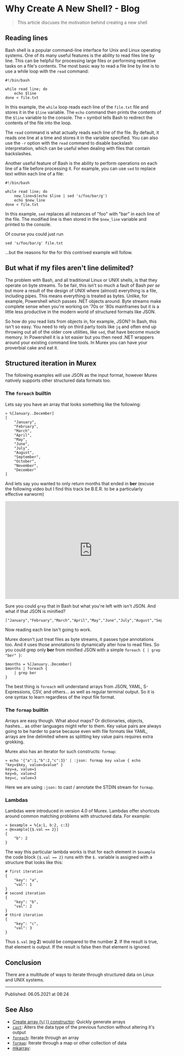 # Why Create A New Shell? - Blog

> This article discuses the motivation behind creating a new shell

## Reading lines

Bash shell is a popular command-line interface for Unix and Linux operating systems. One of its many useful features is the ability to read files line by line. This can be helpful for processing large files or performing repetitive tasks on a file's contents. The most basic way to read a file line by line is to use a while loop with the `read` command:

    #!/bin/bash

    while read line; do
        echo $line
    done < file.txt

In this example, the `while` loop reads each line of the `file.txt` file and stores it in the `$line` variable. The `echo` command then prints the contents of the `$line` variable to the console. The `<` symbol tells Bash to redirect the contents of the file into the loop.

The `read` command is what actually reads each line of the file. By default, it reads one line at a time and stores it in the variable specified. You can also use the `-r` option with the `read` command to disable backslash interpretation, which can be useful when dealing with files that contain backslashes.

Another useful feature of Bash is the ability to perform operations on each line of a file before processing it. For example, you can use `sed` to replace text within each line of a file:

    #!/bin/bash

    while read line; do
        new_line=$(echo $line | sed 's/foo/bar/g')
        echo $new_line
    done < file.txt

In this example, `sed` replaces all instances of "foo" with "bar" in each line of the file. The modified line is then stored in the `$new_line` variable and printed to the console.

Of course you could just run

    sed 's/foo/bar/g' file.txt

...but the reasons for the for this contrived example will follow.

## But what if my files aren't line delimited?

The problem with Bash, and all traditional Linux or UNIX shells, is that they operate on byte streams. To be fair, this isn't so much a fault of Bash _per se_ but more a result of the design of UNIX where (almost) everything is a file, including pipes. This means everything is treated as bytes. Unlike, for example, Powershell which passes .NET objects around. Byte streams make complete sense when you're working on '70s or '80s mainframes but it is a little less productive in the modern world of structured formats like JSON.

So how do you read lists from objects in, for example, JSON? In Bash, this isn't so easy. You need to rely on third party tools like `jq` and often end up throwing out all of the older core utilities, like `sed`, that have become muscle memory. In Powershell it is a lot easier but you then need .NET wrappers around your existing command line tools. In Murex you can have your proverbial cake and eat it.

## Structured iteration in Murex

The following examples will use JSON as the input format, however Murex natively supports other structured data formats too.

### The `foreach` builtin

Lets say you have an array that looks something like the following:

    » %[January..December]
    [
        "January",
        "February",
        "March",
        "April",
        "May",
        "June",
        "July",
        "August",
        "September",
        "October",
        "November",
        "December"
    ]

And lets say you wanted to only return months that ended in **ber** (excuse the following video but I find this track be B.E.R. to be a particularly effective earworm)

<iframe width="560" height="315" src="https://www.youtube-nocookie.com/embed/MKtW-k8za7I?controls=0" title="YouTube video player" frameborder="0" allow="accelerometer; autoplay; clipboard-write; encrypted-media; gyroscope; picture-in-picture; web-share" allowfullscreen></iframe>

Sure you could `grep` that in Bash but what you're left with isn't JSON. And what if that JSON is minified?

    ["January","February","March","April","May","June","July","August","September","October","November","December"]

Now reading each line isn't going to work.

Murex doesn't just treat files as byte streams, it passes type annotations too. And it uses those annotations to dynamically alter how to read files. So you could grep only **ber** from minified JSON with a simple `foreach { | grep "ber" }`:

    $months = %[January..December]
    $months | foreach {
        | grep ber
    }

The best thing is `foreach` will understand arrays from JSON, YAML, S-Expressions, CSV, and others... as well as regular terminal output. So it is one syntax to learn regardless of the input file format.

### The `formap` builtin

Arrays are easy though. What about maps? Or dictionaries, objects, hashes... as other languages might refer to them. Key value pairs are always going to be harder to parse because even with file formats like YAML, arrays are line delimited where as splitting key value pairs requires extra grokking.

Murex also has an iterator for such constructs: `formap`:

    » echo '{"a":1,"b":2,"c":3}' | :json: formap key value { echo "key=$key, value=$value" }
    key=a, value=1
    key=b, value=2
    key=c, value=3

Here we are using `:json:` to cast / annotate the STDIN stream for `formap`.

### Lambdas

Lambdas were introduced in version 4.0 of Murex. Lambdas offer shortcuts around common matching problems with structured data. For example:

    » $example = %{a:1, b:2, c:3}
    » @example[{$.val == 2}]
    {
        "b": 2
    }

The way this particular lambda works is that for each element in `$example` the code block `{$.val == 2}` runs with the `$.` variable is assigned with a structure that looks like this:

    # first iteration
    {
        "key": "a",
        "val": 1
    }
    # second iteration
    {
        "key": "b",
        "val": 2
    }
    # third iteration
    {
        "key": "c",
        "val": 3
    }

Thus `$.val` (eg **2**) would be compared to the number **2**. If the result is true, that element is output. If the result is false then that element is ignored.

## Conclusion

There are a multitude of ways to iterate through structured data on Linux and UNIX systems.

<hr>

Published: 06.05.2021 at 08:24

## See Also

- [Create array (`%[]`) constructor](/parser/create-array.md):
  Quickly generate arrays
- [`cast`](/commands/cast.md):
  Alters the data type of the previous function without altering it's output
- [`foreach`](/commands/foreach.md):
  Iterate through an array
- [`formap`](/commands/formap.md):
  Iterate through a map or other collection of data
- [mkarray](/commands/mkarray/):
